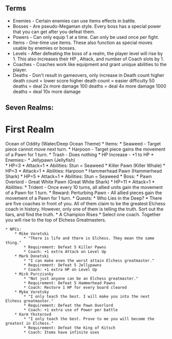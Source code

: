 ## Terms
* Enemies - Certain enemies can use items effects in battle.
* Bosses - Are pseudo-Megaman style. Every boss has a special power that you can get after you defeat them.
* Powers - Can only equip 1 at a time. Can only be used once per fight.
* Items - One-time use items. These also function as special moves usable by enemies or bosses.
* Levels - After defeating the boss of a realm, the player level will rise by 1. This also increases their HP , Attack, and number of Coach slots by 1.
* Coaches - Coaches work like equipment and grant unique abilities to the player.
* Deaths - Don't result in gameovers, only increase in Death count
higher death count = lower score
higher death count = easier difficulty
50 deaths = deal 2x more damage
100 deaths = deal 4x more damage
1000 deaths = deal 10x more damage 


## Seven Realms:

# First Realm
Ocean of Oddity  (Water/Deep Ocean Theme)
	* Items: 
		* Seaweed - Target piece cannot move next turn.
		* Harpoon - Target piece gains the movement of a Pawn for 1 turn.
		* Trash - Does nothing
		* HP Increase - +1 to HP
	* Enemies:-
		* Jellypawn  (Jellyfish)  
			* HP=3
			* Attack=1
			* Abilities: Stun = Seaweed
		* Killer Pawn  (Killer Whale)
			* HP=3
			* Attack=1
			* Abilities: Harpoon 
		* Hammerhead Pawn  (Hammerhead Shark)
			* HP=5
			* Attack=1
			* Abilities: Stun = Seaweed
	* Boss:
		* Pawn Overlord - Great White Pawn  (Great White Shark)
			* HP=11
			* Attack=1
			* Abilities: 
				* Trident - Once every 10 turns, all allied units gain the movement of a Pawn for 1 turn.
			* Reward: Perturbing Pawn - All allied pieces gain the movement of a Pawn for 1 turn.
	* Quests:
		* Who Lies in the Deep?
			* There are five coaches in front of you. All of them claim to be the greatest Elchess coach in history. However, only one of them is telling the truth. Sort out the liars, and find the truth.
		* A Champion Rises
			* Select one coach. Together you will rise to the top of Elchess Greatmasters.

	* NPCs:
		* Mike Voretski
			* "There is life and there is Elchess. They mean the same thing."
			* Requirement: Defeat 5 Killer Pawns
			* Coach: +1 extra Attack on Level Up
		* Mark Donetski
			* "I can make even the worst attain Elchess greatmaster."
			* Requirement: Defeat 5 Jellypawns
			* Coach: +1 extra HP on Level Up
		* Mick Purczisnky
			* "Not just anyone can be an Elchess greatmaster."
			* Requirement: Defeat 5 Hammerhead Pawns
			* Coach: Restore 1 HP for every board cleared
		* Myke Voretsky
			* "I only teach the best. I will make you into the next Elchess greatmaster."
			* Requirement: Defeat the Pawn Overlord
			* Coach: +1 extra use of Power per battle
		* Karm Yksterovd
			* "I only teach the best. Prove to me you will become the greatest in Elchess."
			* Requirement: Defeat the King of Kitsch
			* Coach: Items have infinite uses
		